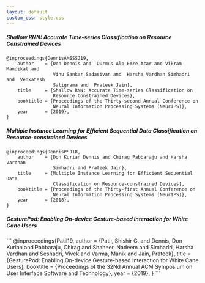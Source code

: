 ```yaml
---
layout: default
custom_css: style.css
---
```

<h5 id='sharnn'>Shallow RNN: Accurate Time-series Classification on Resource Constrained
  Devices</h5>

```
@inproceedings{DennisAMSSSJ19,
    author    = {Don Dennis and  Durmus Alp Emre Acar and Vikram Mandikal and
                 Vinu Sankar Sadasivan and  Harsha Vardhan Simhadri and  Venkatesh
                 Saligrama and  Prateek Jain},
    title     = {Shallow RNN: Accurate Time-series Classification on
                 Resource Constrained Devices},
    booktitle = {Proceedings of the Thirty-second Annual Conference on
                 Neural Information Processing Systems (NeurIPS)},
    year      = {2019},
}
```


<h5 id='emirnn'>Multiple Instance Learning for Efficient Sequential Data
  Classification on Resource-constrained Devices</h5>

```
@inproceedings{DennisPSJ18,
    author    = {Don Kurian Dennis and Chirag Pabbaraju and Harsha Vardhan
                 Simhadri and Prateek Jain},
    title     = {Multiple Instance Learning for Efficient Sequential Data
                 Classification on Resource-constrained Devices},
    booktitle = {Proceedings of the Thirty-first Annual Conference on
                 Neural Information Processing Systems (NeurIPS)},
    year      = {2018},
}
```

<h5 id='gesturepod'>GesturePod: Enabling On-device Gesture-based Interaction for
              White Cane Users</h5>
```
@inproceedings{Patil19,
    author    = {Patil, Shishir G. and Dennis, Don Kurian and Pabbaraju, Chirag
                 and Shaheer, Nadeem and Simhadri, Harsha Vardhan and Seshadri,
                 Vivek and Varma, Manik and Jain, Prateek},
    title     = {GesturePod: Enabling On-device Gesture-based Interaction for
                White Cane Users},
    booktitle = {Proceedings of the 32Nd Annual ACM Symposium on User Interface
                 Software and Technology},
    year      = {2019},
}
```
